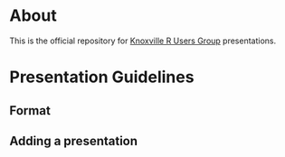 # About

This is the official repository for [Knoxville R Users Group](http://www.meetup.com/Knoxville-R-Users-Group/) presentations.

# Presentation Guidelines

## Format



## Adding a presentation
